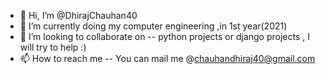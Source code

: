 - 👋 Hi, I’m @DhirajChauhan40
- 🌱 I’m currently doing my computer engineering ,in 1st year(2021)
- 💞️ I’m looking to collaborate on -- python projects or django projects , I will try to help :)
- 📫 How to reach me -- You can mail me @chauhandhiraj40@gmail.com

<!---
DhirajChauhan40/DhirajChauhan40 is a ✨ special ✨ repository because its `README.md` (this file) appears on your GitHub profile.
You can click the Preview link to take a look at your changes.
--->
